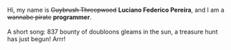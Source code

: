 Hi, my name is ~~Guybrush Threepwood~~ **Luciano Federico Pereira**, and I am a ~~wannabe pirate~~ **programmer**.<br><br>A short song: 837 bounty of doubloons gleams in the sun, a treasure hunt has just begun! Arrr!

